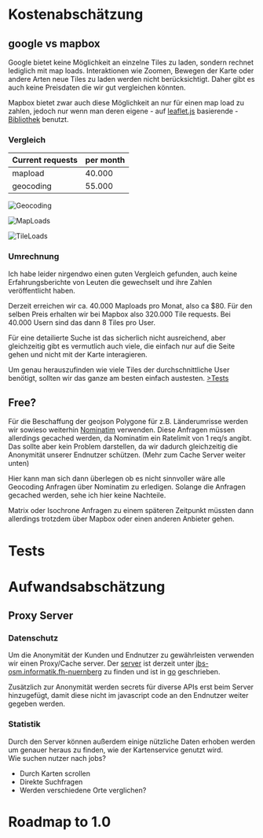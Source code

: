 # Kostenabschätzung

## google vs mapbox

Google bietet keine Möglichkeit an einzelne Tiles zu laden, sondern rechnet lediglich mit map loads.
Interaktionen wie Zoomen, Bewegen der Karte oder andere Arten neue Tiles zu laden werden nicht berücksichtigt. Daher gibt es auch keine Preisdaten die wir gut vergleichen könnten.

Mapbox bietet zwar auch diese Möglichkeit an nur für einen map load zu zahlen, jedoch nur wenn man deren eigene - auf [leaflet.js](https://leafletjs.com/) basierende - [Bibliothek](https://docs.mapbox.com/mapbox-gl-js/api/) benutzt.

### Vergleich

| Current requests | per month |
| ---------------- | --------- |
| mapload          | 40.000    |
| geocoding        | 55.000    |

![Geocoding](https://docs.google.com/spreadsheets/d/e/2PACX-1vQ9t676f9uY6NktXtffQfe2WpzRjW7UsmaNxiS427Ej2SLTbmYqBIu2RqKppTpH9FvdssKJSDzg5f3L/pubchart?oid=107232545&format=image)

![MapLoads](https://docs.google.com/spreadsheets/d/e/2PACX-1vQ9t676f9uY6NktXtffQfe2WpzRjW7UsmaNxiS427Ej2SLTbmYqBIu2RqKppTpH9FvdssKJSDzg5f3L/pubchart?oid=20924636&format=image)

![TileLoads](https://docs.google.com/spreadsheets/d/e/2PACX-1vQ9t676f9uY6NktXtffQfe2WpzRjW7UsmaNxiS427Ej2SLTbmYqBIu2RqKppTpH9FvdssKJSDzg5f3L/pubchart?oid=308843151&format=image)

### Umrechnung

Ich habe leider nirgendwo einen guten Vergleich gefunden, auch keine Erfahrungsberichte von Leuten die gewechselt und ihre Zahlen veröffentlicht haben.

Derzeit erreichen wir ca. 40.000 Maploads pro Monat, also ca \$80.
Für den selben Preis erhalten wir bei Mapbox also 320.000 Tile requests.
Bei 40.000 Usern sind das dann 8 Tiles pro User.

Für eine detailierte Suche ist das sicherlich nicht ausreichend, aber gleichzeitig gibt es vermutlich auch viele, die einfach nur auf die Seite gehen und nicht mit der Karte interagieren.

Um genau herauszufinden wie viele Tiles der durchschnittliche User benötigt, sollten wir das ganze am besten einfach austesten. [>Tests](Tests)

## Free?

Für die Beschaffung der geojson Polygone für z.B. Länderumrisse werden wir sowieso weiterhin [Nominatim](https://nominatim.openstreetmap.org/) verwenden. Diese Anfragen müssen allerdings gecached werden, da Nominatim ein Ratelimit von 1 req/s angibt. Das sollte aber kein Problem darstellen, da wir dadurch gleichzeitig die Anonymität unserer Endnutzer schützen. (Mehr zum Cache Server weiter unten)

Hier kann man sich dann überlegen ob es nicht sinnvoller wäre alle Geocoding Anfragen über Nominatim zu erledigen. Solange die Anfragen gecached werden, sehe ich hier keine Nachteile.

Matrix oder Isochrone Anfragen zu einem späteren Zeitpunkt müssten dann allerdings trotzdem über Mapbox oder einen anderen Anbieter gehen.

# Tests

# Aufwandsabschätzung

## Proxy Server

### Datenschutz

Um die Anonymität der Kunden und Endnutzer zu gewährleisten verwenden wir einen Proxy/Cache server. Der [server](https://github.com/chronark/charon) ist derzeit unter [jbs-osm.informatik.fh-nuernberg](jbs-osm.informatik.fh-nuernberg.de) zu finden und ist in [go](https://golang.org/) geschrieben.

Zusätzlich zur Anonymität werden secrets für diverse APIs erst beim Server hinzugefügt, damit diese nicht im javascript code an den Endnutzer weiter gegeben werden.

### Statistik

Durch den Server können außerdem einige nützliche Daten erhoben werden um genauer heraus zu finden,
wie der Kartenservice genutzt wird.  
Wie suchen nutzer nach jobs?

- Durch Karten scrollen
- Direkte Suchfragen
- Werden verschiedene Orte verglichen?

# Roadmap to 1.0
